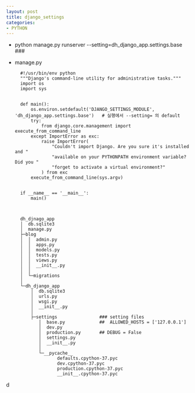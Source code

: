 ```yaml
---
layout: post
title: django_settings
categories:
- PYTHON
---
```




* python manage.py runserver --setting=dh_django_app.settings.base  ###



* manage.py


        #!/usr/bin/env python
        """Django's command-line utility for administrative tasks."""
        import os
        import sys


        def main():
            os.environ.setdefault('DJANGO_SETTINGS_MODULE', 'dh_django_app.settings.base')   # 실행에서 --setting= 의 default
            try:
                from django.core.management import execute_from_command_line
            except ImportError as exc:
                raise ImportError(
                    "Couldn't import Django. Are you sure it's installed and "
                    "available on your PYTHONPATH environment variable? Did you "
                    "forget to activate a virtual environment?"
                ) from exc
            execute_from_command_line(sys.argv)


        if __name__ == '__main__':
            main()



        dh_djnago_app
        │  db.sqlite3
        │  manage.py
        ├─blog
        │  │  admin.py
        │  │  apps.py
        │  │  models.py
        │  │  tests.py
        │  │  views.py
        │  │  __init__.py
        │  │
        │  └─migrations
        │
        └─dh_django_app
            │  db.sqlite3
            │  urls.py
            │  wsgi.py
            │  __init__.py
            │
            ├─settings                ### setting files
               │  base.py             ##  ALLOWED_HOSTS = ['127.0.0.1']
               │  dev.py
               │  production.py       ## DEBUG = False       
               │  settings.py
               │  __init__.py
               │
               └─__pycache__
                      defaults.cpython-37.pyc
                      dev.cpython-37.pyc
                      production.cpython-37.pyc
                      __init__.cpython-37.pyc

            
            
d
